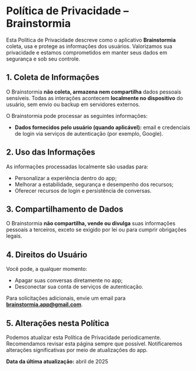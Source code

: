 # Política de Privacidade – Brainstormia

Esta Política de Privacidade descreve como o aplicativo **Brainstormia** coleta, usa e protege as informações dos usuários. Valorizamos sua privacidade e estamos comprometidos em manter seus dados em segurança e sob seu controle.

## 1. Coleta de Informações
O Brainstormia **não coleta, armazena nem compartilha** dados pessoais sensíveis. Todas as interações acontecem **localmente no dispositivo** do usuário, sem envio ou backup em servidores externos.

O Brainstormia pode processar as seguintes informações:

- **Dados fornecidos pelo usuário (quando aplicável):** email e credenciais de login via serviços de autenticação (por exemplo, Google).

## 2. Uso das Informações
As informações processadas localmente são usadas para:

- Personalizar a experiência dentro do app;
- Melhorar a estabilidade, segurança e desempenho dos recursos;
- Oferecer recursos de login e persistência de conversas.

## 3. Compartilhamento de Dados
O Brainstormia **não compartilha, vende ou divulga** suas informações pessoais a terceiros, exceto se exigido por lei ou para cumprir obrigações legais.

## 4. Direitos do Usuário
Você pode, a qualquer momento:

- Apagar suas conversas diretamente no app;
- Desconectar sua conta de serviços de autenticação.

Para solicitações adicionais, envie um email para **brainstormia.app@gmail.com**.

## 5. Alterações nesta Política
Podemos atualizar esta Política de Privacidade periodicamente. Recomendamos revisar esta página sempre que possível. Notificaremos alterações significativas por meio de atualizações do app.

**Data da última atualização:** abril de 2025

